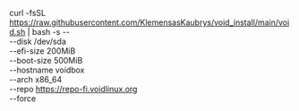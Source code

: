 curl -fsSL https://raw.githubusercontent.com/KlemensasKaubrys/void_install/main/void.sh | bash -s -- \
  --disk /dev/sda \
  --efi-size 200MiB \
  --boot-size 500MiB \
  --hostname voidbox \
  --arch x86_64 \
  --repo https://repo-fi.voidlinux.org \
  --force
